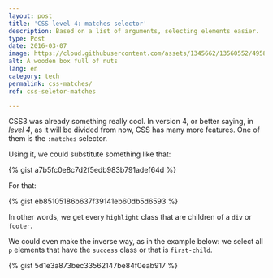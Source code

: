 ```yaml
---
layout: post
title: 'CSS level 4: matches selector'
description: Based on a list of arguments, selecting elements easier.
type: Post
date: 2016-03-07
image: https://cloud.githubusercontent.com/assets/1345662/13560552/4958f4e4-e3ff-11e5-8de4-20372d14ab0b.jpg
alt: A wooden box full of nuts
lang: en
category: tech
permalink: css-matches/
ref: css-seletor-matches

---
```

CSS3 was already something really cool. In version 4, or better saying, in _level 4_, as it will be divided from now, CSS has many more features. One of them is the `:matches` selector.

Using it, we could substitute something like that:

{% gist a7b5fc0e8c7d2f5edb983b791adef64d %}

For that:

{% gist eb85105186b637f39141eb60db5d6593 %}

In other words, we get every `highlight` class that are children of a `div` or `footer`.

We could even make the inverse way, as in the example below: we select all `p` elements that have the `success` class or that is `first-child`.

{% gist 5d1e3a873bec33562147be84f0eab917 %}
